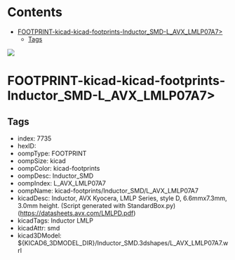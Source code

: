 



Contents
========

* [FOOTPRINT-kicad-kicad-footprints-Inductor_SMD-L_AVX_LMLP07A7>](#footprint-kicad-kicad-footprints-inductor_smd-l_avx_lmlp07a7)
	* [Tags](#tags)
  
![][im]
# FOOTPRINT-kicad-kicad-footprints-Inductor_SMD-L_AVX_LMLP07A7>

## Tags

- index: 7735
- hexID: 
- oompType: FOOTPRINT
- oompSize: kicad
- oompColor: kicad-footprints
- oompDesc: Inductor_SMD
- oompIndex: L_AVX_LMLP07A7
- oompName: kicad-footprints/Inductor_SMD/L_AVX_LMLP07A7
- kicadDesc: Inductor, AVX Kyocera, LMLP Series, style D, 6.6mmx7.3mm, 3.0mm height. (Script generated with StandardBox.py) (https://datasheets.avx.com/LMLPD.pdf)
- kicadTags: Inductor LMLP
- kicadAttr: smd
- kicad3DModel: ${KICAD6_3DMODEL_DIR}/Inductor_SMD.3dshapes/L_AVX_LMLP07A7.wrl



[im]: image.png
